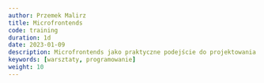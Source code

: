 ```yaml
---
author: Przemek Malirz
title: Microfrontends
code: training
duration: 1d
date: 2023-01-09
description: Microfrontends jako praktyczne podejście do projektowania skalowalnych i elastycznych aplikacji. Poznamy skuteczne sposoby rozdzielania interfejsu użytkownika na niezależne moduły, co pozwala na łatwiejszą i szybszą implementację oraz utrzymanie aplikacji.
keywords: [warsztaty, programowanie]
weight: 10
---
```


